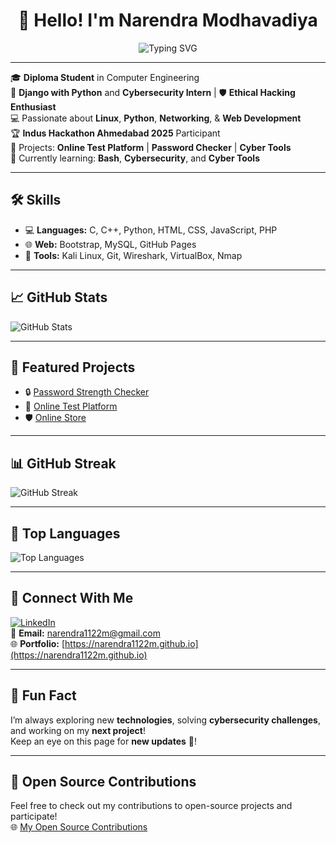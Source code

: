 <h1 align="center">👋 Hello! I'm Narendra Modhavadiya</h1>

<p align="center">
  <img src="https://readme-typing-svg.demolab.com?font=Fira+Code&weight=600&size=24&duration=2000&pause=1000&color=00FFFF&background=000000&center=true&vCenter=true&width=600&lines=I+am+a+Web+ Developer;Cybersecurity+Enthusiast+%F0%9F%94%92;Linux+Lover;Python+%7C+Bash" alt="Typing SVG" />
</p>

---

🎓 **Diploma Student** in Computer Engineering  
🔐 **Django with Python** and **Cybersecurity Intern** | 🛡️ **Ethical Hacking Enthusiast**  
💻 Passionate about **Linux**, **Python**, **Networking**, & **Web Development**  
🏆 **Indus Hackathon Ahmedabad 2025** Participant  
🧪 Projects: **Online Test Platform** | **Password Checker** | **Cyber Tools**  
🌱 Currently learning: **Bash**, **Cybersecurity**, and **Cyber Tools**

---

## 🛠️ Skills
- 💻 **Languages:** C, C++, Python, HTML, CSS, JavaScript, PHP  
- 🌐 **Web:** Bootstrap, MySQL, GitHub Pages  
- 🧰 **Tools:** Kali Linux, Git, Wireshark, VirtualBox, Nmap  

---

## 📈 GitHub Stats
![GitHub Stats](https://github-readme-stats.vercel.app/api?username=narendra1122m&show_icons=true&hide=prs&count_private=true&theme=default&hide_title=true)

---

## 📂 Featured Projects
- 🔒 [Password Strength Checker](https://github.com/narendra1122m/Password-Strength-Checker)  
- 🧪 [Online Test Platform](https://github.com/narendra1122m/Online-Test-Platform)  
- 🛡️ [Online Store](https://github.com/narendra1122m/online_store)

---

## 📊 GitHub Streak
![GitHub Streak](https://github-readme-streak-stats.herokuapp.com/?user=narendra1122m&theme=default)

---

## 🚀 Top Languages
![Top Languages](https://github-readme-stats.vercel.app/api/top-langs/?username=narendra1122m&layout=compact&theme=default)

---

## 🤝 Connect With Me  
[![LinkedIn](https://img.shields.io/badge/LinkedIn-blue?style=flat&logo=linkedin)](https://www.linkedin.com/in/narendra-modhavadiya-443616309?utm_source=share&utm_campaign=share_via&utm_content=profile&utm_medium=android_app)  
📧 **Email:** narendra1122m@gmail.com  
🌐 **Portfolio:** [https://narendra1122m.github.io](https://narendra1122m.github.io)

---

## 🔮 Fun Fact
I’m always exploring new **technologies**, solving **cybersecurity challenges**, and working on my **next project**!  
Keep an eye on this page for **new updates** 🚀!

---

## 📖 Open Source Contributions
Feel free to check out my contributions to open-source projects and participate!  
🌐 [My Open Source Contributions](https://github.com/narendra1122m?tab=repositories)
